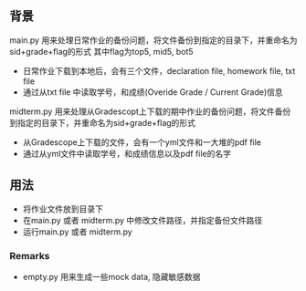 
## 背景
main.py 用来处理日常作业的备份问题，将文件备份到指定的目录下，并重命名为sid+grade+flag的形式
其中flag为top5, mid5, bot5

- 日常作业下载到本地后，会有三个文件，declaration file, homework file, txt file
- 通过从txt file 中读取学号，和成绩(Overide Grade / Current Grade)信息

midterm.py 用来处理从Gradescopt上下载的期中作业的备份问题，将文件备份到指定的目录下，并重命名为sid+grade+flag的形式

- 从Gradescope上下载的文件，会有一个yml文件和一大堆的pdf file
- 通过从yml文件中读取学号，和成绩信息以及pdf file的名字

## 用法
- 将作业文件放到目录下
- 在main.py 或者 midterm.py 中修改文件路径，并指定备份文件路径
- 运行main.py 或者 midterm.py
  
### Remarks
- empty.py 用来生成一些mock data, 隐藏敏感数据